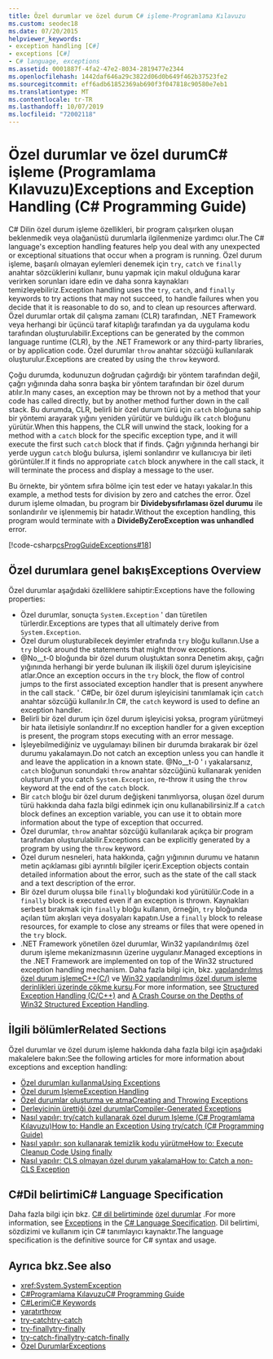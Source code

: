 ```yaml
---
title: Özel durumlar ve özel durum C# işleme-Programlama Kılavuzu
ms.custom: seodec18
ms.date: 07/20/2015
helpviewer_keywords:
- exception handling [C#]
- exceptions [C#]
- C# language, exceptions
ms.assetid: 0001887f-4fa2-47e2-8034-2819477e2344
ms.openlocfilehash: 1442daf646a29c3822d06d0b649f462b37523fe2
ms.sourcegitcommit: eff6adb61852369ab690f3f047818c90580e7eb1
ms.translationtype: MT
ms.contentlocale: tr-TR
ms.lasthandoff: 10/07/2019
ms.locfileid: "72002118"
---
```

# <a name="exceptions-and-exception-handling-c-programming-guide"></a><span data-ttu-id="89dbb-102">Özel durumlar ve özel durumC# işleme (Programlama Kılavuzu)</span><span class="sxs-lookup"><span data-stu-id="89dbb-102">Exceptions and Exception Handling (C# Programming Guide)</span></span>

<span data-ttu-id="89dbb-103">C# Dilin özel durum işleme özellikleri, bir program çalışırken oluşan beklenmedik veya olağanüstü durumlarla ilgilenmenize yardımcı olur.</span><span class="sxs-lookup"><span data-stu-id="89dbb-103">The C# language's exception handling features help you deal with any unexpected or exceptional situations that occur when a program is running.</span></span> <span data-ttu-id="89dbb-104">Özel durum işleme, başarılı olmayan eylemleri denemek için `try`, `catch` ve `finally` anahtar sözcüklerini kullanır, bunu yapmak için makul olduğuna karar verirken sorunları idare edin ve daha sonra kaynakları temizleyebiliriz.</span><span class="sxs-lookup"><span data-stu-id="89dbb-104">Exception handling uses the `try`, `catch`, and `finally` keywords to try actions that may not succeed, to handle failures when you decide that it is reasonable to do so, and to clean up resources afterward.</span></span> <span data-ttu-id="89dbb-105">Özel durumlar ortak dil çalışma zamanı (CLR) tarafından, .NET Framework veya herhangi bir üçüncü taraf kitaplığı tarafından ya da uygulama kodu tarafından oluşturulabilir.</span><span class="sxs-lookup"><span data-stu-id="89dbb-105">Exceptions can be generated by the common language runtime (CLR), by the .NET Framework or any third-party libraries, or by application code.</span></span> <span data-ttu-id="89dbb-106">Özel durumlar `throw` anahtar sözcüğü kullanılarak oluşturulur.</span><span class="sxs-lookup"><span data-stu-id="89dbb-106">Exceptions are created by using the `throw` keyword.</span></span>

<span data-ttu-id="89dbb-107">Çoğu durumda, kodunuzun doğrudan çağırdığı bir yöntem tarafından değil, çağrı yığınında daha sonra başka bir yöntem tarafından bir özel durum atılır.</span><span class="sxs-lookup"><span data-stu-id="89dbb-107">In many cases, an exception may be thrown not by a method that your code has called directly, but by another method further down in the call stack.</span></span> <span data-ttu-id="89dbb-108">Bu durumda, CLR, belirli bir özel durum türü için `catch` bloğuna sahip bir yöntemi arayarak yığını yeniden yürütür ve bulduğu ilk `catch` bloğunu yürütür.</span><span class="sxs-lookup"><span data-stu-id="89dbb-108">When this happens, the CLR will unwind the stack, looking for a method with a `catch` block for the specific exception type, and it will execute the first such `catch` block that if finds.</span></span> <span data-ttu-id="89dbb-109">Çağrı yığınında herhangi bir yerde uygun `catch` bloğu bulursa, işlemi sonlandırır ve kullanıcıya bir ileti görüntüler.</span><span class="sxs-lookup"><span data-stu-id="89dbb-109">If it finds no appropriate `catch` block anywhere in the call stack, it will terminate the process and display a message to the user.</span></span>

<span data-ttu-id="89dbb-110">Bu örnekte, bir yöntem sıfıra bölme için test eder ve hatayı yakalar.</span><span class="sxs-lookup"><span data-stu-id="89dbb-110">In this example, a method tests for division by zero and catches the error.</span></span> <span data-ttu-id="89dbb-111">Özel durum işleme olmadan, bu program bir **Dividebysıfırlaması özel durumu** ile sonlandırılır ve işlenmemiş bir hatadır.</span><span class="sxs-lookup"><span data-stu-id="89dbb-111">Without the exception handling, this program would terminate with a **DivideByZeroException was unhandled** error.</span></span>

[!code-csharp[csProgGuideExceptions#18](~/samples/snippets/csharp/VS_Snippets_VBCSharp/csProgGuideExceptions/CS/Exceptions.cs#18)]

## <a name="exceptions-overview"></a><span data-ttu-id="89dbb-112">Özel durumlara genel bakış</span><span class="sxs-lookup"><span data-stu-id="89dbb-112">Exceptions Overview</span></span>

<span data-ttu-id="89dbb-113">Özel durumlar aşağıdaki özelliklere sahiptir:</span><span class="sxs-lookup"><span data-stu-id="89dbb-113">Exceptions have the following properties:</span></span>  

- <span data-ttu-id="89dbb-114">Özel durumlar, sonuçta `System.Exception` ' dan türetilen türlerdir.</span><span class="sxs-lookup"><span data-stu-id="89dbb-114">Exceptions are types that all ultimately derive from `System.Exception`.</span></span>
- <span data-ttu-id="89dbb-115">Özel durum oluşturabilecek deyimler etrafında `try` bloğu kullanın.</span><span class="sxs-lookup"><span data-stu-id="89dbb-115">Use a `try` block around the statements that might throw exceptions.</span></span>
- <span data-ttu-id="89dbb-116">@No__t-0 bloğunda bir özel durum oluştuktan sonra Denetim akışı, çağrı yığınında herhangi bir yerde bulunan ilk ilişkili özel durum işleyicisine atlar.</span><span class="sxs-lookup"><span data-stu-id="89dbb-116">Once an exception occurs in the `try` block, the flow of control jumps to the first associated exception handler that is present anywhere in the call stack.</span></span> <span data-ttu-id="89dbb-117">' C#De, bir özel durum işleyicisini tanımlamak için `catch` anahtar sözcüğü kullanılır.</span><span class="sxs-lookup"><span data-stu-id="89dbb-117">In C#, the `catch` keyword is used to define an exception handler.</span></span>
- <span data-ttu-id="89dbb-118">Belirli bir özel durum için özel durum işleyicisi yoksa, program yürütmeyi bir hata iletisiyle sonlandırır.</span><span class="sxs-lookup"><span data-stu-id="89dbb-118">If no exception handler for a given exception is present, the program stops executing with an error message.</span></span>
- <span data-ttu-id="89dbb-119">İşleyebilmediğiniz ve uygulamayı bilinen bir durumda bırakarak bir özel durumu yakalamayın.</span><span class="sxs-lookup"><span data-stu-id="89dbb-119">Do not catch an exception unless you can handle it and leave the application in a known state.</span></span> <span data-ttu-id="89dbb-120">@No__t-0 ' ı yakalarsanız, `catch` bloğunun sonundaki `throw` anahtar sözcüğünü kullanarak yeniden oluşturun.</span><span class="sxs-lookup"><span data-stu-id="89dbb-120">If you catch `System.Exception`, re-throw it using the `throw` keyword at the end of the `catch` block.</span></span>
- <span data-ttu-id="89dbb-121">Bir `catch` bloğu bir özel durum değişkeni tanımlıyorsa, oluşan özel durum türü hakkında daha fazla bilgi edinmek için onu kullanabilirsiniz.</span><span class="sxs-lookup"><span data-stu-id="89dbb-121">If a `catch` block defines an exception variable, you can use it to obtain more information about the type of exception that occurred.</span></span>
- <span data-ttu-id="89dbb-122">Özel durumlar, `throw` anahtar sözcüğü kullanılarak açıkça bir program tarafından oluşturulabilir.</span><span class="sxs-lookup"><span data-stu-id="89dbb-122">Exceptions can be explicitly generated by a program by using the `throw` keyword.</span></span>
- <span data-ttu-id="89dbb-123">Özel durum nesneleri, hata hakkında, çağrı yığınının durumu ve hatanın metin açıklaması gibi ayrıntılı bilgiler içerir.</span><span class="sxs-lookup"><span data-stu-id="89dbb-123">Exception objects contain detailed information about the error, such as the state of the call stack and a text description of the error.</span></span>
- <span data-ttu-id="89dbb-124">Bir özel durum oluşsa bile `finally` bloğundaki kod yürütülür.</span><span class="sxs-lookup"><span data-stu-id="89dbb-124">Code in a `finally` block is executed even if an exception is thrown.</span></span> <span data-ttu-id="89dbb-125">Kaynakları serbest bırakmak için `finally` bloğu kullanın, örneğin, `try` bloğunda açılan tüm akışları veya dosyaları kapatın.</span><span class="sxs-lookup"><span data-stu-id="89dbb-125">Use a `finally` block to release resources, for example to close any streams or files that were opened in the `try` block.</span></span>
- <span data-ttu-id="89dbb-126">.NET Framework yönetilen özel durumlar, Win32 yapılandırılmış özel durum işleme mekanizmasının üzerine uygulanır.</span><span class="sxs-lookup"><span data-stu-id="89dbb-126">Managed exceptions in the .NET Framework are implemented on top of the Win32 structured exception handling mechanism.</span></span> <span data-ttu-id="89dbb-127">Daha fazla bilgi için, bkz. [yapılandırılmış özel durum işlemeC++(C/)](/cpp/cpp/structured-exception-handling-c-cpp) ve [Win32 yapılandırılmış özel durum işleme derinlikleri üzerinde çökme kursu](https://bytepointer.com/resources/pietrek_crash_course_depths_of_win32_seh.htm).</span><span class="sxs-lookup"><span data-stu-id="89dbb-127">For more information, see [Structured Exception Handling (C/C++)](/cpp/cpp/structured-exception-handling-c-cpp) and [A Crash Course on the Depths of Win32 Structured Exception Handling](https://bytepointer.com/resources/pietrek_crash_course_depths_of_win32_seh.htm).</span></span>

## <a name="related-sections"></a><span data-ttu-id="89dbb-128">İlgili bölümler</span><span class="sxs-lookup"><span data-stu-id="89dbb-128">Related Sections</span></span>

<span data-ttu-id="89dbb-129">Özel durumlar ve özel durum işleme hakkında daha fazla bilgi için aşağıdaki makalelere bakın:</span><span class="sxs-lookup"><span data-stu-id="89dbb-129">See the following articles for more information about exceptions and exception handling:</span></span>

- [<span data-ttu-id="89dbb-130">Özel durumları kullanma</span><span class="sxs-lookup"><span data-stu-id="89dbb-130">Using Exceptions</span></span>](using-exceptions.md)
- [<span data-ttu-id="89dbb-131">Özel durum Işleme</span><span class="sxs-lookup"><span data-stu-id="89dbb-131">Exception Handling</span></span>](exception-handling.md)
- [<span data-ttu-id="89dbb-132">Özel durumlar oluşturma ve atma</span><span class="sxs-lookup"><span data-stu-id="89dbb-132">Creating and Throwing Exceptions</span></span>](creating-and-throwing-exceptions.md)
- [<span data-ttu-id="89dbb-133">Derleyicinin ürettiği özel durumlar</span><span class="sxs-lookup"><span data-stu-id="89dbb-133">Compiler-Generated Exceptions</span></span>](compiler-generated-exceptions.md)
- [<span data-ttu-id="89dbb-134">Nasıl yapılır: try/catch kullanarak özel durum Işleme (C# Programlama Kılavuzu)</span><span class="sxs-lookup"><span data-stu-id="89dbb-134">How to: Handle an Exception Using try/catch (C# Programming Guide)</span></span>](how-to-handle-an-exception-using-try-catch.md)
- [<span data-ttu-id="89dbb-135">Nasıl yapılır: son kullanarak temizlik kodu yürütme</span><span class="sxs-lookup"><span data-stu-id="89dbb-135">How to: Execute Cleanup Code Using finally</span></span>](how-to-execute-cleanup-code-using-finally.md)
- [<span data-ttu-id="89dbb-136">Nasıl yapılır: CLS olmayan özel durum yakalama</span><span class="sxs-lookup"><span data-stu-id="89dbb-136">How to: Catch a non-CLS Exception</span></span>](how-to-catch-a-non-cls-exception.md)

## <a name="c-language-specification"></a><span data-ttu-id="89dbb-137">C#Dil belirtimi</span><span class="sxs-lookup"><span data-stu-id="89dbb-137">C# Language Specification</span></span>

<span data-ttu-id="89dbb-138">Daha fazla bilgi için bkz. [ C# dil belirtiminde](../../language-reference/language-specification/index.md) [özel durumlar](~/_csharplang/spec/exceptions.md) .</span><span class="sxs-lookup"><span data-stu-id="89dbb-138">For more information, see [Exceptions](~/_csharplang/spec/exceptions.md) in the [C# Language Specification](../../language-reference/language-specification/index.md).</span></span> <span data-ttu-id="89dbb-139">Dil belirtimi, sözdizimi ve kullanım için C# tanımlayıcı kaynaktır.</span><span class="sxs-lookup"><span data-stu-id="89dbb-139">The language specification is the definitive source for C# syntax and usage.</span></span>

## <a name="see-also"></a><span data-ttu-id="89dbb-140">Ayrıca bkz.</span><span class="sxs-lookup"><span data-stu-id="89dbb-140">See also</span></span>

- <xref:System.SystemException>
- [<span data-ttu-id="89dbb-141">C#Programlama Kılavuzu</span><span class="sxs-lookup"><span data-stu-id="89dbb-141">C# Programming Guide</span></span>](../index.md)
- [<span data-ttu-id="89dbb-142">C#Lerimi</span><span class="sxs-lookup"><span data-stu-id="89dbb-142">C# Keywords</span></span>](../../language-reference/keywords/index.md)
- [<span data-ttu-id="89dbb-143">yaratır</span><span class="sxs-lookup"><span data-stu-id="89dbb-143">throw</span></span>](../../language-reference/keywords/throw.md)
- [<span data-ttu-id="89dbb-144">try-catch</span><span class="sxs-lookup"><span data-stu-id="89dbb-144">try-catch</span></span>](../../language-reference/keywords/try-catch.md)
- [<span data-ttu-id="89dbb-145">try-finally</span><span class="sxs-lookup"><span data-stu-id="89dbb-145">try-finally</span></span>](../../language-reference/keywords/try-finally.md)
- [<span data-ttu-id="89dbb-146">try-catch-finally</span><span class="sxs-lookup"><span data-stu-id="89dbb-146">try-catch-finally</span></span>](../../language-reference/keywords/try-catch-finally.md)
- [<span data-ttu-id="89dbb-147">Özel Durumlar</span><span class="sxs-lookup"><span data-stu-id="89dbb-147">Exceptions</span></span>](../../../standard/exceptions/index.md)
